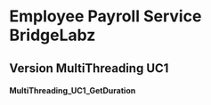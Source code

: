 # Employee Payroll Service BridgeLabz
## Version MultiThreading UC1
#### MultiThreading_UC1_GetDuration 